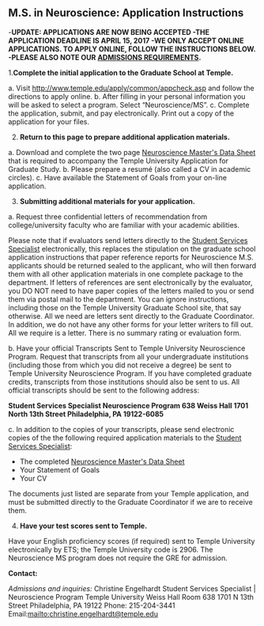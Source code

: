 ## M.S. in Neuroscience: Application Instructions

-**UPDATE: APPLICATIONS ARE NOW BEING ACCEPTED
-THE APPLICATION DEADLINE IS APRIL 15, 2017
-WE ONLY ACCEPT ONLINE APPLICATIONS. TO APPLY ONLINE, FOLLOW THE INSTRUCTIONS BELOW.
-PLEASE ALSO NOTE OUR [ADMISSIONS REQUIREMENTS](http://www.cla.temple.edu/neuroscience/m-s-neuroscience-admission-requirements/).**

1.**Complete the initial application to the Graduate School at Temple.**

a. Visit http://www.temple.edu/apply/common/appcheck.asp and follow the directions to apply online.
b. After filling in your personal information you will be asked to select a program. Select “Neuroscience/MS”.
c. Complete the application, submit, and pay electronically. Print out a copy of the application for your files.

2. **Return to this page to prepare additional application materials.**

a. Download and complete the two page [Neuroscience Master's Data Sheet](http://www.cla.temple.edu/neuroscience/files/2016/05/Temple-Neuroscience-Masters-Program-Application.pdf) that is required to accompany the Temple University Application for Graduate Study.
b. Please prepare a resumé (also called a CV in academic circles).
c. Have available the Statement of Goals from your on-line application.

3. **Submitting additional materials for your application.**

a. Request three confidential letters of recommendation from college/university faculty who are familiar with your academic abilities.

Please note that if evaluators send letters directly to the [Student Services Specialist](tuf39500@temple.edu) electronically, this replaces the stipulation on the graduate school application instructions that paper reference reports for Neuroscience M.S. applicants should be returned sealed to the applicant, who will then forward them with all other application materials in one complete package to the department. If letters of references are sent electronically by the evaluator, you DO NOT need to have paper copies of the letters mailed to you or send them via postal mail to the department.  You can ignore instructions, including those on the Temple University Graduate School site, that say otherwise.  All we need are letters sent directly to the Graduate Coordinator.  In addition, we do not have any other forms for your letter writers to fill out.  All we require is a letter.  There is no summary rating or evaluation form.

b. Have your official Transcripts Sent to Temple University Neuroscience Program. Request that transcripts from all your undergraduate institutions (including those from which you did not receive a degree) be sent to Temple University Neuroscience Program.  If you have completed graduate credits, transcripts from those institutions should also be sent to us. All official transcripts should be sent to the following address:

**Student Services Specialist
Neuroscience Program
638 Weiss Hall
1701 North 13th Street
Philadelphia, PA 19122-6085**

c.  In addition to the copies of your transcripts, please send electronic copies of the the following required application materials to the [Student Services Specialist](tuf39500@temple.edu):

- The completed [Neuroscience Master's Data Sheet](http://www.cla.temple.edu/neuroscience/files/2016/05/Temple-Neuroscience-Masters-Program-Application.pdf)
- Your Statement of Goals
- Your CV

The documents just listed are separate from your Temple application, and must be submitted directly to the Graduate Coordinator if we are to receive them.

4. **Have your test scores sent to Temple.** 

Have your English proficiency scores (if required) sent to Temple University electronically by ETS; the Temple University code is 2906. The Neuroscience MS program does not require the GRE for admission.

**Contact:**

_Admissions and inquiries:_ 
Christine Engelhardt
Student Services Specialist | Neuroscience Program
Temple University
Weiss Hall Room 638
1701 N 13th Street Philadelphia, PA 19122
Phone: 215-204-3441
Email:[mailto:christine.engelhardt@temple.edu]()